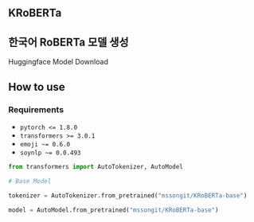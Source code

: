 ## KRoBERTa

## 한국어 RoBERTa 모델 생성


Huggingface Model Download

## How to use

### Requirements

- `pytorch <= 1.8.0`
- `transformers >= 3.0.1`
- `emoji ~= 0.6.0`
- `soynlp ~= 0.0.493`

```python
from transformers import AutoTokenizer, AutoModel

# Base Model

tokenizer = AutoTokenizer.from_pretrained("mssongit/KRoBERTa-base")

model = AutoModel.from_pretrained("mssongit/KRoBERTa-base")
